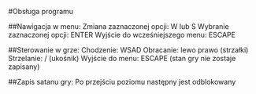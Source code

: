 #Obsługa programu

##Nawigacja w menu:
Zmiana zaznaczonej opcji: W lub S
Wybranie zaznaczonej opcji: ENTER
Wyjście do wcześniejszego menu: ESCAPE

##Sterowanie w grze:
Chodzenie: WSAD
Obracanie: lewo prawo (strzałki)
Strzelanie: / (ukośnik)
Wyjście do menu: ESCAPE (stan gry nie zostaje zapisany)

##Zapis satanu gry:
Po przejściu poziomu następny jest odblokowany
